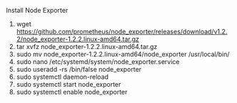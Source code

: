 Install Node Exporter <br>
1. wget https://github.com/prometheus/node_exporter/releases/download/v1.2.2/node_exporter-1.2.2.linux-amd64.tar.gz <br>
2. tar xvfz node_exporter-1.2.2.linux-amd64.tar.gz <br>
3. sudo mv node_exporter-1.2.2.linux-amd64/node_exporter /usr/local/bin/ <br>
4. sudo nano /etc/systemd/system/node_exporter.service <br>
5. sudo useradd -rs /bin/false node_exporter <br>
6. sudo systemctl daemon-reload <br>
7. sudo systemctl start node_exporter <br>
8. sudo systemctl enable node_exporter
